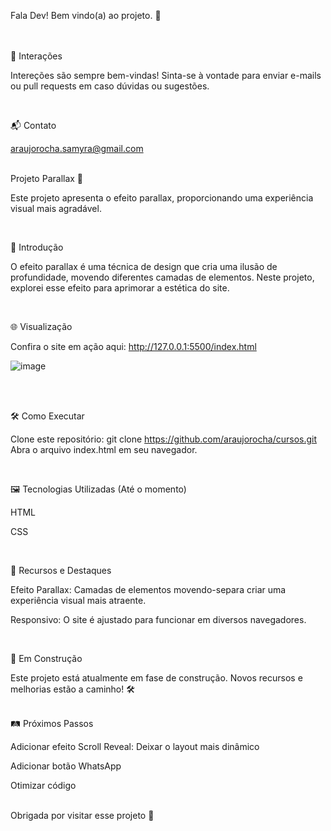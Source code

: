 Fala Dev! Bem vindo(a) ao projeto. 👊
<br />
<br />
<br />

🤝 Interações

Intereções são sempre bem-vindas! Sinta-se à vontade para enviar e-mails ou pull requests em caso dúvidas ou sugestões.

<br />

📬 Contato

araujorocha.samyra@gmail.com 
<br />
<br />

Projeto Parallax 🚧

Este projeto apresenta o efeito parallax, proporcionando uma experiência visual mais agradável.

<br />

🚀 Introdução

O efeito parallax é uma técnica de design que cria uma ilusão de profundidade, movendo diferentes camadas de elementos. Neste projeto, explorei esse efeito para aprimorar a estética do site.

<br />

🌐 Visualização

Confira o site em ação aqui: http://127.0.0.1:5500/index.html

![image](https://github.com/araujorocha/cursos/assets/86613048/f86f02c4-62b2-4b98-a3cc-00869438b3f9)


<br />
<br />

🛠️ Como Executar

Clone este repositório: git clone https://github.com/araujorocha/cursos.git
Abra o arquivo index.html em seu navegador.

<br />

🖼️ Tecnologias Utilizadas (Até o momento)

HTML

CSS

<br />

🌈 Recursos e Destaques

Efeito Parallax: Camadas de elementos movendo-separa criar uma experiência visual mais atraente.

Responsivo: O site é ajustado para funcionar em diversos navegadores.

<br />

🚧 Em Construção

Este projeto está atualmente em fase de construção. Novos recursos e melhorias estão a caminho! 🛠️
<br />
<br />

🛤️ Próximos Passos

Adicionar efeito Scroll Reveal: Deixar o layout mais dinâmico 

Adicionar botão WhatsApp

Otimizar código
<br />
<br />


Obrigada por visitar esse projeto 🌟
